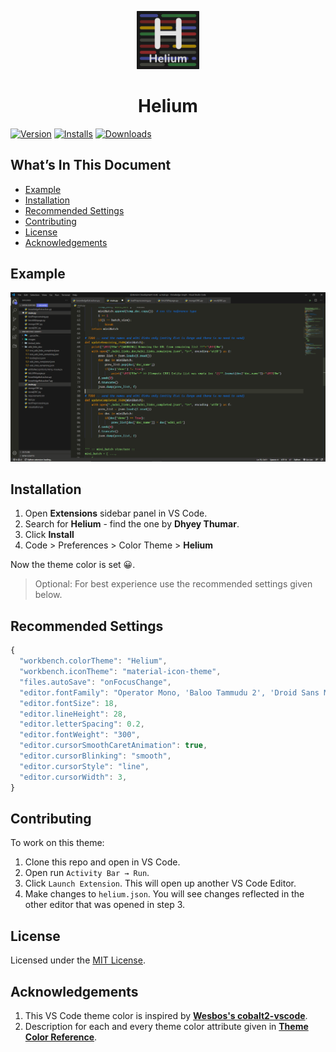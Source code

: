 <p align="center">
    <img alt="Helium" src="https://raw.githubusercontent.com/Dhyeythumar/helium-vscode/main/images/logo.png" width="100"/>
</p>
<h1 align="center">
    Helium
</h1>

[![Version](https://vsmarketplacebadge.apphb.com/version/dhyeythumar.helium-theme.svg)](https://marketplace.visualstudio.com/items?itemName=DhyeyThumar.helium-theme)
[![Installs](https://vsmarketplacebadge.apphb.com/installs/dhyeythumar.helium-theme.svg)](https://marketplace.visualstudio.com/items?itemName=DhyeyThumar.helium-theme)
[![Downloads](https://vsmarketplacebadge.apphb.com/downloads/dhyeythumar.helium-theme.svg)](https://marketplace.visualstudio.com/items?itemName=DhyeyThumar.helium-theme)


## What’s In This Document
- [Example](#example)
- [Installation](#installation)
- [Recommended Settings](#recommended-settings)
- [Contributing](#contributing)
- [License](#license)
- [Acknowledgements](#acknowledgements)


## Example
![Preview](https://raw.githubusercontent.com/Dhyeythumar/helium-vscode/main/images/example.png)


## Installation
1. Open **Extensions** sidebar panel in VS Code.
2. Search for **Helium** - find the one by **Dhyey Thumar**.
3. Click **Install**
4. Code > Preferences > Color Theme > **Helium**

Now the theme color is set 😀.
> Optional: For best experience use the recommended settings given below.

## Recommended Settings
```js
{
  "workbench.colorTheme": "Helium",
  "workbench.iconTheme": "material-icon-theme",
  "files.autoSave": "onFocusChange",
  "editor.fontFamily": "Operator Mono, 'Baloo Tammudu 2', 'Droid Sans Mono', Consolas, 'Courier New'",
  "editor.fontSize": 18,
  "editor.lineHeight": 28,
  "editor.letterSpacing": 0.2,
  "editor.fontWeight": "300",
  "editor.cursorSmoothCaretAnimation": true,
  "editor.cursorBlinking": "smooth",
  "editor.cursorStyle": "line",
  "editor.cursorWidth": 3,
}
```


## Contributing
To work on this theme:
1. Clone this repo and open in VS Code.
2. Open run `Activity Bar → Run`.
3. Click `Launch Extension`. This will open up another VS Code Editor.
4. Make changes to `helium.json`. You will see changes reflected in the other editor that was opened in step 3.


## License
Licensed under the [MIT License](./LICENSE).


## Acknowledgements
1. This VS Code theme color is inspired by [**Wesbos's cobalt2-vscode**](https://github.com/wesbos/cobalt2-vscode).
2. Description for each and every theme color attribute given in [**Theme Color Reference**](https://code.visualstudio.com/api/references/theme-color).
